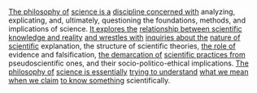 
[The philosophy of](2/2/3/3/2/3/.Principles) [science is a](2/3/2/3/1/.Sciences) [discipline concerned with](2/2/1/1/2/.Discipline) analyzing, explicating, and, ultimately, questioning the foundations, methods, and implications of science. [It explores the](1/3/3/_Exploration-Settlement) [relationship between scientific](2/3/1/2/1/.Scientific%20Method) [knowledge and reality](3/2/1/1/1/.Investigating) [and wrestles with](2/1/1/2/2/2/2/.Sexual%20Activities) [inquiries about the](2/2/3/2/2/2/.Understanding%20and%20Explanation) [nature of scientific](2/3/1/2/.Science%20of%20Science) explanation, the structure of scientific theories, [the role of](2/2/3/2/2/2/.Understanding%20and%20Explanation) evidence and falsification, [the demarcation of](3/2/2/2/3/1/_Territory-Boundaries) [scientific practices from](2/3/1/2/1/.Scientific%20Method) pseudoscientific ones, and their socio-politico-ethical implications. [The philosophy of](2/2/3/3/2/3/.Principles) [science is essentially](2/3/2/3/1/.Sciences) [trying to understand](2/2/1/1/3/2/.Understanding) [what we mean](3/1/1/2/1/1/2/2/3/.Meaning%20of%20Words) [when we claim](3/1/2/2/3/2/2/.Insurance%20claim%20fraud) [to know something](2/2/3/3/3/2/.Knowledge) scientifically.

